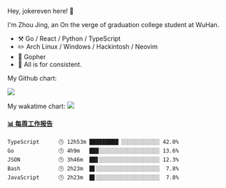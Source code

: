 Hey, jokereven here! 👋

I'm Zhou Jing, an On the verge of graduation college student at WuHan.

-   :hammer_and_pick: Go / React / Python / TypeScript
-   :pencil2: Arch Linux / Windows / Hackintosh / Neovim
-   :seedling: Gopher
-   :thought_balloon: All is for consistent.

My Github chart:

![](https://ghchart.rshah.org/JonnieWayy)

My wakatime chart:
![](https://wakatime.com/share/@jokereven/1679dc82-4bf9-4b63-9203-390d608503de.png)

<!-- waka-box start -->
#### <a href="https://gist.github.com/9f8118785e2d128d746db5f61b0e0a2a" target="_blank">📊 每周工作报告</a>
```text
TypeScript      🕓 12h53m █████████▏░░░░░░░░░░░░ 42.0%
Go              🕓 4h9m   ██▉░░░░░░░░░░░░░░░░░░░ 13.6%
JSON            🕓 3h46m  ██▋░░░░░░░░░░░░░░░░░░░ 12.3%
Bash            🕓 2h23m  █▋░░░░░░░░░░░░░░░░░░░░  7.8%
JavaScript      🕓 2h23m  █▋░░░░░░░░░░░░░░░░░░░░  7.8%
```
<!-- Powered by https://github.com/journey-ad/waka-box-go . -->
<!-- waka-box end -->
